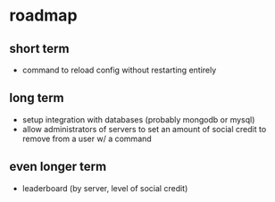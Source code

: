 # roadmap

## short term

- command to reload config without restarting entirely

## long term

- setup integration with databases (probably mongodb or mysql)
- allow administrators of servers to set an amount of social credit to remove from a user w/ a command

## even longer term

- leaderboard (by server, level of social credit)